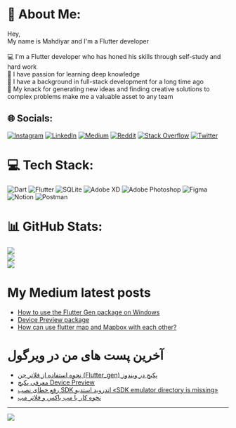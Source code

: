 # 💫 About Me:
Hey,<br>My name is Mahdiyar and I'm a Flutter developer<br><br>💻 I'm a Flutter developer who has honed his skills through self-study and hard work<br>🌱 I have passion for learning deep knowledge<br>🔭 I have a background in full-stack development for a long time ago<br>🤝 My knack for generating new ideas and finding creative solutions to complex problems make me a valuable asset to any team


## 🌐 Socials:
[![Instagram](https://img.shields.io/badge/Instagram-%23E4405F.svg?logo=Instagram&logoColor=white)](https://instagram.com/fluttergramming) [![LinkedIn](https://img.shields.io/badge/LinkedIn-%230077B5.svg?logo=linkedin&logoColor=white)](https://linkedin.com/in/mahdiyar-arbabzi) [![Medium](https://img.shields.io/badge/Medium-12100E?logo=medium&logoColor=white)](https://medium.com/@@m.arbabzi) [![Reddit](https://img.shields.io/badge/Reddit-%23FF4500.svg?logo=Reddit&logoColor=white)](https://reddit.com/user/mahDyarZ) [![Stack Overflow](https://img.shields.io/badge/-Stackoverflow-FE7A16?logo=stack-overflow&logoColor=white)](https://stackoverflow.com/users/15826420) [![Twitter](https://img.shields.io/badge/Twitter-%231DA1F2.svg?logo=Twitter&logoColor=white)](https://twitter.com/mahDyarZ90) 

# 💻 Tech Stack:
![Dart](https://img.shields.io/badge/dart-%230175C2.svg?style=for-the-badge&logo=dart&logoColor=white) ![Flutter](https://img.shields.io/badge/Flutter-%2302569B.svg?style=for-the-badge&logo=Flutter&logoColor=white) ![SQLite](https://img.shields.io/badge/sqlite-%2307405e.svg?style=for-the-badge&logo=sqlite&logoColor=white) ![Adobe XD](https://img.shields.io/badge/Adobe%20XD-470137?style=for-the-badge&logo=Adobe%20XD&logoColor=#FF61F6) ![Adobe Photoshop](https://img.shields.io/badge/adobephotoshop-%2331A8FF.svg?style=for-the-badge&logo=adobephotoshop&logoColor=white) 	![Figma](https://img.shields.io/badge/figma-%23F24E1E.svg?style=for-the-badge&logo=figma&logoColor=white) ![Notion](https://img.shields.io/badge/Notion-%23000000.svg?style=for-the-badge&logo=notion&logoColor=white) ![Postman](https://img.shields.io/badge/Postman-FF6C37?style=for-the-badge&logo=postman&logoColor=white)
# 📊 GitHub Stats:
![](https://github-readme-stats.vercel.app/api?username=mahdiyarz&theme=dark&hide_border=false&include_all_commits=false&count_private=true)<br/>
![](https://github-readme-streak-stats.herokuapp.com/?user=mahdiyarz&theme=dark&hide_border=false)<br/>
![](https://github-readme-stats.vercel.app/api/top-langs/?username=mahdiyarz&theme=dark&hide_border=false&include_all_commits=false&count_private=true&layout=compact)

# My Medium latest posts
<!-- MEDIUM:START -->
- [How to use the Flutter Gen package on Windows](https://medium.com/@m.arbabzi/how-to-use-the-flutter-gen-package-on-windows-2bca85124b05?source=rss-baa8046802cb------2)
- [Device Preview package](https://medium.com/@m.arbabzi/device-preview-package-449459053c7?source=rss-baa8046802cb------2)
- [How can use flutter map and Mapbox with each other?](https://medium.com/@m.arbabzi/how-can-use-flutter-map-and-mapbox-with-each-other-1fd57dc9623a?source=rss-baa8046802cb------2)
<!-- MEDIUM:END -->
# آخرین پست های من در ویرگول
<!-- VIRGOOL:START -->
- [نحوه استفاده از فلاتر جن &lpar;Flutter_gen&rpar; پکیج در ویندوز](https://virgool.io/@m.arbabzi/%D9%86%D8%AD%D9%88%D9%87-%D8%A7%D8%B3%D8%AA%D9%81%D8%A7%D8%AF%D9%87-%D8%A7%D8%B2-%D9%81%D9%84%D8%A7%D8%AA%D8%B1-%D8%AC%D9%86-fluttergen-%D9%BE%DA%A9%DB%8C%D8%AC-%D8%AF%D8%B1-%D9%88%DB%8C%D9%86%D8%AF%D9%88%D8%B2-esergtxqdlob)
- [معرفی پکیج Device Preview](https://virgool.io/@m.arbabzi/%D9%85%D8%B9%D8%B1%D9%81%DB%8C-%D9%BE%DA%A9%DB%8C%D8%AC-device-preview-s2i50ltqkxh5)
- [رفع خطای نصب SDK اندروید استدیو «SDK emulator directory is missing»](https://virgool.io/@m.arbabzi/%D8%B1%D9%81%D8%B9-%D8%AE%D8%B7%D8%A7%DB%8C-%D9%86%D8%B5%D8%A8-sdk-%D8%A7%D9%86%D8%AF%D8%B1%D9%88%DB%8C%D8%AF-%D8%A7%D8%B3%D8%AA%D8%AF%DB%8C%D9%88-sdk-emulator-directory-is-missing-tlpmawotr7il)
- [نحوه کار با مپ باکس و فلاتر مپ](https://virgool.io/flutter-community/%D9%86%D8%AD%D9%88%D9%87-%DA%A9%D8%A7%D8%B1-%D8%A8%D8%A7-%D9%85%D9%BE-%D8%A8%D8%A7%DA%A9%D8%B3-%D9%88-%D9%81%D9%84%D8%A7%D8%AA%D8%B1-%D9%85%D9%BE-fmwdrhxvauwu)
<!-- VIRGOOL:END -->

---
[![](https://visitcount.itsvg.in/api?id=mahdiyarz&icon=2&color=0)](https://visitcount.itsvg.in)

<!-- Proudly created with GPRM ( https://gprm.itsvg.in ) -->

